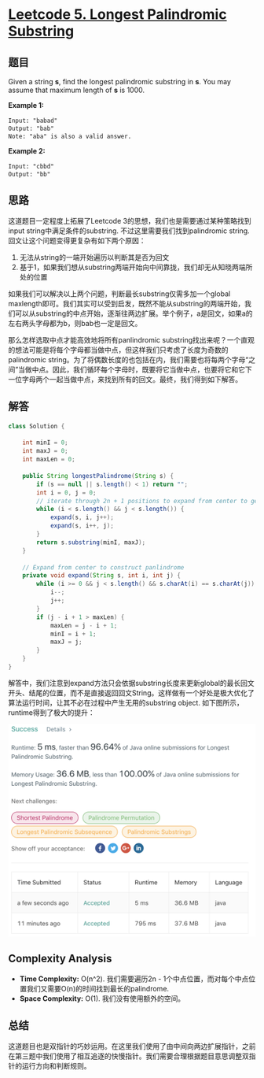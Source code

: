 # [Leetcode 5. Longest Palindromic Substring]()

## 题目

Given a string **s**, find the longest palindromic substring in **s**. You may assume that maximum length of **s** is 1000.

**Example 1:**
```
Input: "babad"
Output: "bab"
Note: "aba" is also a valid answer.
```
**Example 2:**
```
Input: "cbbd"
Output: "bb"
```

## 思路

这道题目一定程度上拓展了Leetcode 3的思想，我们也是需要通过某种策略找到input string中满足条件的substring. 不过这里需要我们找到palindromic string. 回文让这个问题变得更复杂有如下两个原因：
1. 无法从string的一端开始遍历以判断其是否为回文
2. 基于1，如果我们想从substring两端开始向中间靠拢，我们却无从知晓两端所处的位置

如果我们可以解决以上两个问题，判断最长substring仅需多加一个global maxlength即可。我们其实可以受到启发，既然不能从substring的两端开始，我们可以从substring的中点开始，逐渐往两边扩展。举个例子，a是回文，如果a的左右两头字母都为b，则bab也一定是回文。

那么怎样选取中点才能高效地将所有panlindromic substring找出来呢？一个直观的想法可能是将每个字母都当做中点，但这样我们只考虑了长度为奇数的palindromic string。为了将偶数长度的也包括在内，我们需要也将每两个字母“之间”当做中点。因此，我们循环每个字母时，既要将它当做中点，也要将它和它下一位字母两个一起当做中点，来找到所有的回文。最终，我们得到如下解答。

## 解答
```java
class Solution {
    
    int minI = 0;
    int maxJ = 0;
    int maxLen = 0;
    
    public String longestPalindrome(String s) {
        if (s == null || s.length() < 1) return "";
        int i = 0, j = 0;
        // iterate through 2n + 1 positions to expand from center to get panlindrome
        while (i < s.length() && j < s.length()) {
            expand(s, i, j++);
            expand(s, i++, j);          
        }
        return s.substring(minI, maxJ);
    }
    
    // Expand from center to construct panlindrome
    private void expand(String s, int i, int j) {
        while (i >= 0 && j < s.length() && s.charAt(i) == s.charAt(j)) {
            i--;
            j++;
        }
        if (j - i + 1 > maxLen) {
            maxLen = j - i + 1;
            minI = i + 1;
            maxJ = j;
        }
    }
}
```
解答中，我们注意到expand方法只会依据substring长度来更新global的最长回文开头、结尾的位置，而不是直接返回回文String。这样做有一个好处是极大优化了算法运行时间，让其不必在过程中产生无用的substring object. 如下图所示，runtime得到了极大的提升：

![Longest Palindromic Substring Runtime Improvement](../Runtime/LC5-RT.png)


## Complexity Analysis

- **Time Complexity:** O(n^2). 我们需要遍历2n - 1个中点位置，而对每个中点位置我们又需要O(n)的时间找到最长的palindrome.
- **Space Complexity:** O(1). 我们没有使用额外的空间。

## 总结

这道题目也是双指针的巧妙运用。在这里我们使用了由中间向两边扩展指针，之前在第三题中我们使用了相互追逐的快慢指针。我们需要合理根据题目意思调整双指针的运行方向和判断规则。